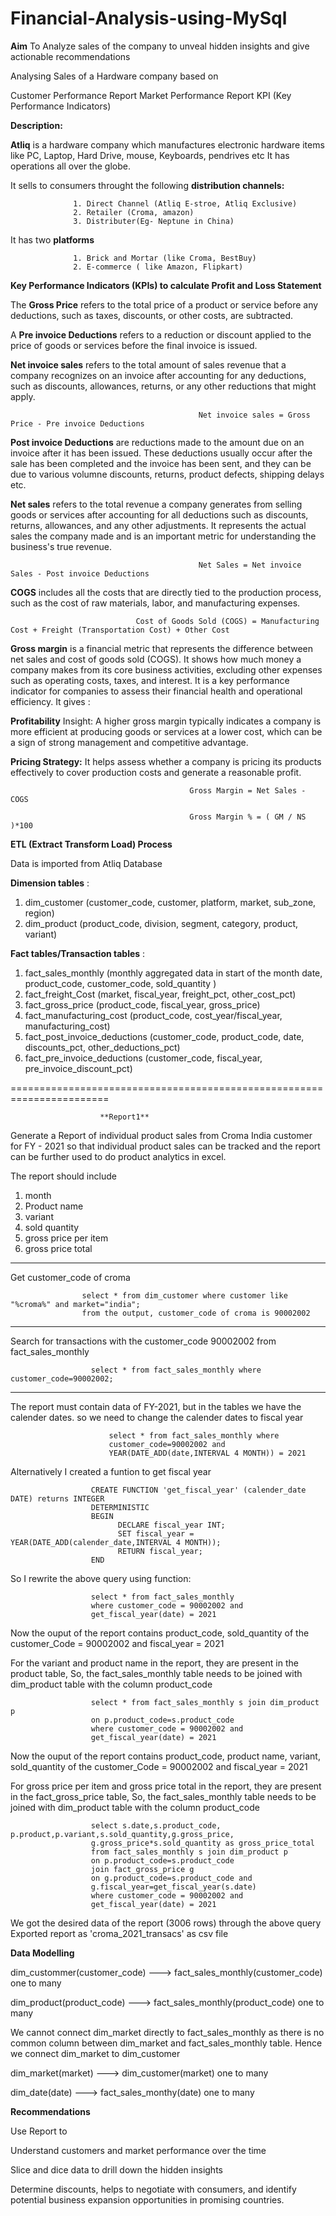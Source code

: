 # Financial-Analysis-using-MySql

**Aim** To Analyze sales of the company to unveal hidden insights and give actionable recommendations

Analysing Sales of a Hardware company based on

Customer Performance Report
Market Performance Report
KPI (Key Performance Indicators)

**Description:**

**Atliq** is a hardware company which manufactures electronic hardware items like PC, Laptop, Hard Drive, mouse, Keyboards, pendrives etc It has operations all over the globe.

It sells to consumers throught the following **distribution channels:**

                  1. Direct Channel (Atliq E-stroe, Atliq Exclusive)
                  2. Retailer (Croma, amazon)
                  3. Distributer(Eg- Neptune in China)

It has two **platforms**

                  1. Brick and Mortar (like Croma, BestBuy)
                  2. E-commerce ( like Amazon, Flipkart)

**Key Performance Indicators (KPIs)  to calculate Profit and Loss Statement**

The **Gross Price** refers to the total price of a product or service before any deductions, such as taxes, discounts, or other costs, are subtracted.

A **Pre invoice Deductions** refers to a reduction or discount applied to the price of goods or services before the final invoice is issued.

**Net invoice sales** refers to the total amount of sales revenue that a company recognizes on an invoice after accounting for any deductions, such as discounts, allowances, returns, or any other reductions that might apply.

                                              Net invoice sales = Gross Price - Pre invoice Deductions

**Post invoice Deductions** are reductions made to the amount due on an invoice after it has been issued. These deductions usually occur after the sale has been completed and the invoice has been sent, and they can be due to various volumne discounts, returns, product defects, shipping delays etc.

**Net sales** refers to the total revenue a company generates from selling goods or services after accounting for all deductions such as discounts, returns, allowances, and any other adjustments. It represents the actual sales the company made and is an important metric for understanding the business's true revenue.

                                              Net Sales = Net invoice Sales - Post invoice Deductions

**COGS** includes all the costs that are directly tied to the production process, such as the cost of raw materials, labor, and manufacturing expenses.
                                              
                                Cost of Goods Sold (COGS) = Manufacturing Cost + Freight (Transportation Cost) + Other Cost    

**Gross margin** is a financial metric that represents the difference between net sales and cost of goods sold (COGS). It shows how much money a company makes from its core business activities, excluding other expenses such as operating costs, taxes, and interest. It is a key performance indicator for companies to assess their financial health and operational efficiency. It gives :

**Profitability** Insight: A higher gross margin typically indicates a company is more efficient at producing goods or services at a lower cost, which can be a sign of strong management and competitive advantage.

**Pricing Strategy:** It helps assess whether a company is pricing its products effectively to cover production costs and generate a reasonable profit.


                                            Gross Margin = Net Sales - COGS

                                            Gross Margin % = ( GM / NS )*100
                                              

**ETL (Extract Transform Load) Process**

Data is imported from Atliq Database

**Dimension tables** : 
1. dim_customer (customer_code, customer, platform, market, sub_zone, region)
2. dim_product (product_code, division, segment, category, product, variant)

**Fact tables/Transaction tables** : 

1. fact_sales_monthly (monthly aggregated data in start of the month date, product_code, customer_code, sold_quantity )
2. fact_freight_Cost (market, fiscal_year, freight_pct, other_cost_pct)
3. fact_gross_price (product_code, fiscal_year, gross_price)
4. fact_manufacturing_cost (product_code, cost_year/fiscal_year, manufacturing_cost)
5. fact_post_invoice_deductions (customer_code, product_code, date, discounts_pct, other_deductions_pct)
6. fact_pre_invoice_deductions (customer_code, fiscal_year, pre_invoice_discount_pct)

=======================================================================

                        **Report1**

Generate a Report of individual product sales from Croma India customer for FY - 2021
so that individual product sales can be tracked and the report can be further used to do product
analytics in excel.

The report should include 
1. month
2. Product name
3. variant
4. sold quantity
5. gross price per item
6. gross price total
                                                
---------------------------------------------
Get customer_code of croma 

                    select * from dim_customer where customer like "%croma%" and market="india";
                    from the output, customer_code of croma is 90002002
----------------------------------------------------------
Search for transactions with the customer_code  90002002 from fact_sales_monthly

                      select * from fact_sales_monthly where customer_code=90002002;
-------------------------------------------------------------------
The report must contain data of FY-2021, but in the tables we have the calender dates.
so we need to change the calender dates to fiscal year

                          select * from fact_sales_monthly where
                          customer_code=90002002 and 
                          YEAR(DATE_ADD(date,INTERVAL 4 MONTH)) = 2021

Alternatively I created a funtion to get fiscal year

                      CREATE FUNCTION 'get_fiscal_year' (calender_date DATE) returns INTEGER
                      DETERMINISTIC
                      BEGIN
                            DECLARE fiscal_year INT;
                            SET fiscal_year = YEAR(DATE_ADD(calender_date,INTERVAL 4 MONTH));
                            RETURN fiscal_year;
                      END

So I rewrite the above query using function:

                      select * from fact_sales_monthly 
                      where customer_code = 90002002 and
                      get_fiscal_year(date) = 2021

Now the ouput of the report contains product_code, sold_quantity of the customer_Code =  90002002 and fiscal_year = 2021

For the variant and product name in the report, they are present in the product table,
So, the fact_sales_monthly table needs to be joined with dim_product table with the column product_code

                      select * from fact_sales_monthly s join dim_product p 
                      on p.product_code=s.product_code
                      where customer_code = 90002002 and
                      get_fiscal_year(date) = 2021

Now the ouput of the report contains product_code, product name, variant, sold_quantity 
of the customer_Code =  90002002 and fiscal_year = 2021

For gross price per item and gross price total in the report, they are present in the fact_gross_price table,
So, the fact_sales_monthly table needs to be joined with dim_product table with the column product_code

                      select s.date,s.product_code, p.product,p.variant,s.sold_quantity,g.gross_price,
                      g.gross_price*s.sold_quantity as gross_price_total
                      from fact_sales_monthly s join dim_product p 
                      on p.product_code=s.product_code
                      join fact_gross_price g
                      on g.product_code=s.product_code and
                      g.fiscal_year=get_fiscal_year(s.date)
                      where customer_code = 90002002 and
                      get_fiscal_year(date) = 2021

We got the desired data of the report (3006 rows) through the above query
Exported report as 'croma_2021_transacs' as csv file










**Data Modelling**

dim_custommer(customer_code) ---> fact_sales_monthly(customer_code) one to many

dim_product(product_code) ---> fact_sales_monthly(product_code) one to many

We cannot connect dim_market directly to fact_sales_monthly as there is no common column between dim_market and fact_sales_monthly table. Hence we connect dim_market to dim_customer

dim_market(market) ---> dim_customer(market) one to many

dim_date(date) ---> fact_sales_monthy(date) one to many



**Recommendations**

Use Report to

Understand customers and market performance over the time

Slice and dice data to drill down the hidden insights

Determine discounts, helps to negotiate with consumers, and identify potential business expansion opportunities in promising countries.
